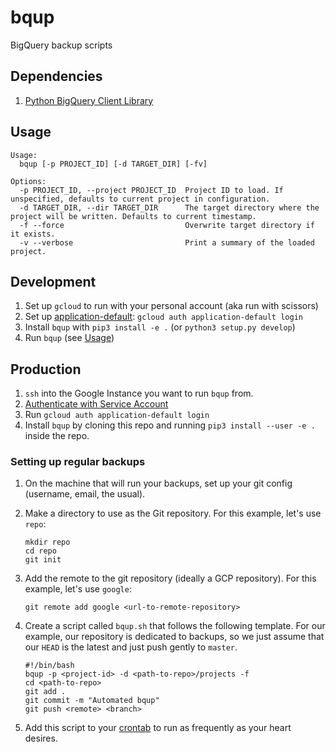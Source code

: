 # bqup
BigQuery backup scripts

## Dependencies

1. [Python BigQuery Client Library](https://cloud.google.com/bigquery/docs/reference/libraries#client-libraries-usage-python)

## Usage

```
Usage:
  bqup [-p PROJECT_ID] [-d TARGET_DIR] [-fv]

Options:
  -p PROJECT_ID, --project PROJECT_ID  Project ID to load. If unspecified, defaults to current project in configuration.
  -d TARGET_DIR, --dir TARGET_DIR      The target directory where the project will be written. Defaults to current timestamp.
  -f --force                           Overwrite target directory if it exists.
  -v --verbose                         Print a summary of the loaded project.
```

## Development

1. Set up `gcloud` to run with your personal account (aka run with scissors)
1. Set up [application-default](https://cloud.google.com/sdk/gcloud/reference/auth/application-default/login): `gcloud auth application-default login`
1. Install `bqup` with `pip3 install -e .` (or `python3 setup.py develop`)
1. Run `bqup` (see [Usage](#usage))

## Production

1. `ssh` into the Google Instance you want to run `bqup` from.
1. [Authenticate with Service Account](https://cloud.google.com/sdk/gcloud/reference/auth/activate-service-account)
1. Run `gcloud auth application-default login`
1. Install `bqup` by cloning this repo and running `pip3 install --user -e .` inside the repo.

### Setting up regular backups

1. On the machine that will run your backups, set up your git config (username, email, the usual).
1. Make a directory to use as the Git repository. For this example, let's use `repo`:

    ```
    mkdir repo
    cd repo
    git init
    ```

1. Add the remote to the git repository (ideally a GCP repository). For this example, let's use `google`:

    ```
    git remote add google <url-to-remote-repository>
    ```

1. Create a script called `bqup.sh` that follows the following template. For our example, our repository is dedicated to backups, so we just assume that our `HEAD` is the latest and just push gently to `master`.

    ```
    #!/bin/bash
    bqup -p <project-id> -d <path-to-repo>/projects -f
    cd <path-to-repo>
    git add .
    git commit -m "Automated bqup"
    git push <remote> <branch>
    ```

1. Add this script to your [crontab](https://awc.com.my/uploadnew/5ffbd639c5e6eccea359cb1453a02bed_Setting%20Up%20Cron%20Job%20Using%20crontab.pdf) to run as frequently as your heart desires.
